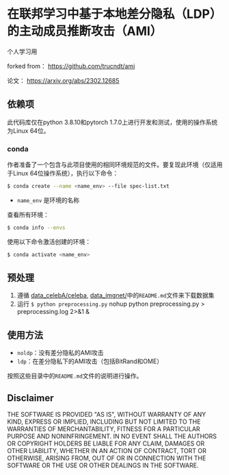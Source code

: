 # 在联邦学习中基于本地差分隐私（LDP）的主动成员推断攻击（AMI）

个人学习用

forked from：
https://github.com/trucndt/ami

论文：
https://arxiv.org/abs/2302.12685

## 依赖项
此代码库仅在python 3.8.10和pytorch 1.7.0上进行开发和测试，使用的操作系统为Linux 64位。

### conda
作者准备了一个包含与此项目使用的相同环境规范的文件。要复现此环境（仅适用于Linux 64位操作系统），执行以下命令：

```bash
$ conda create --name <name_env> --file spec-list.txt
```

- `name_env` 是环境的名称

查看所有环境：

```bash
$ conda info --envs
```

使用以下命令激活创建的环境：

```bash
$ conda activate <name_env>
```

## 预处理

1. 遵循 [data_celebA/celeba](data_celebA/celeba), [data_imgnet/](data_imgnet/)中的`README.md`文件来下载数据集
2. 运行 `$ python preprocessing.py`
nohup python preprocessing.py > preprocessing.log 2>&1 &
## 使用方法

- `noldp`：没有差分隐私的AMI攻击
- `ldp`：在差分隐私下的AMI攻击（包括BitRand和OME）

按照这些目录中的`README.md`文件的说明进行操作。

## Disclaimer

THE SOFTWARE IS PROVIDED "AS IS", WITHOUT WARRANTY OF ANY KIND, EXPRESS OR IMPLIED, INCLUDING BUT NOT LIMITED TO THE WARRANTIES OF MERCHANTABILITY, FITNESS FOR A PARTICULAR PURPOSE AND NONINFRINGEMENT. IN NO EVENT SHALL THE AUTHORS OR COPYRIGHT HOLDERS BE LIABLE FOR ANY CLAIM, DAMAGES OR OTHER LIABILITY, WHETHER IN AN ACTION OF CONTRACT, TORT OR OTHERWISE, ARISING FROM, OUT OF OR IN CONNECTION WITH THE SOFTWARE OR THE USE OR OTHER DEALINGS IN THE SOFTWARE.